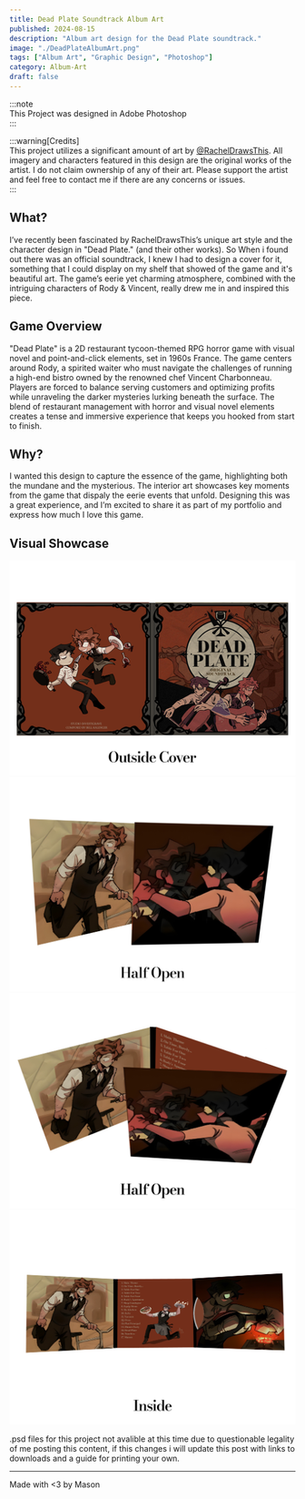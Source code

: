 ```yaml
---
title: Dead Plate Soundtrack Album Art  
published: 2024-08-15  
description: "Album art design for the Dead Plate soundtrack."  
image: "./DeadPlateAlbumArt.png"  
tags: ["Album Art", "Graphic Design", "Photoshop"]  
category: Album-Art  
draft: false  
---  
```

:::note  
This Project was designed in Adobe Photoshop  
:::

:::warning[Credits]  
This project utilizes a significant amount of art by [@RachelDrawsThis](https://x.com/hankatun0921). All imagery and characters featured in this design are the original works of the artist. I do not claim ownership of any of their art. Please support the artist and feel free to contact me if there are any concerns or issues.  
:::

## What?  
I’ve recently been fascinated by RachelDrawsThis’s unique art style and the character design in "Dead Plate." (and their other works). So When i found out there was an official soundtrack, I knew I had to design a cover for it, something that I could display on my shelf that showed of the game and it's beautiful art. The game’s eerie yet charming atmosphere, combined with the intriguing characters of Rody & Vincent, really drew me in and inspired this piece.

## Game Overview  
"Dead Plate" is a 2D restaurant tycoon-themed RPG horror game with visual novel and point-and-click elements, set in 1960s France. The game centers around Rody, a spirited waiter who must navigate the challenges of running a high-end bistro owned by the renowned chef Vincent Charbonneau. Players are forced to balance serving customers and optimizing profits while unraveling the darker mysteries lurking beneath the surface. The blend of restaurant management with horror and visual novel elements creates a tense and immersive experience that keeps you hooked from start to finish.

## Why?  
I wanted this design to capture the essence of the game, highlighting both the mundane and the mysterious. The interior art showcases key moments from the game that dispaly the eerie events that unfold. Designing this was a great experience, and I’m excited to share it as part of my portfolio and express how much I love this game.

## Visual Showcase

![Closed (Outside View)](https://github.com/11ason/Sitefiles/blob/main/DeadPlateClosed.png?raw=true)  
![Half-Open (Front View)](https://github.com/11ason/Sitefiles/blob/main/DeadPlateFront.png?raw=true)  
![Half-Open (Top View)](https://github.com/11ason/Sitefiles/blob/main/DeadPlateTop.png?raw=true)  
![Open (Inside View)](https://github.com/11ason/Sitefiles/blob/main/DeadPlateInside.png?raw=true)

.psd files for this project not avalible at this time due to questionable legality of me posting this content, if this changes i will update this post with links to downloads and a guide for printing your own.

---

Made with <3 by Mason
